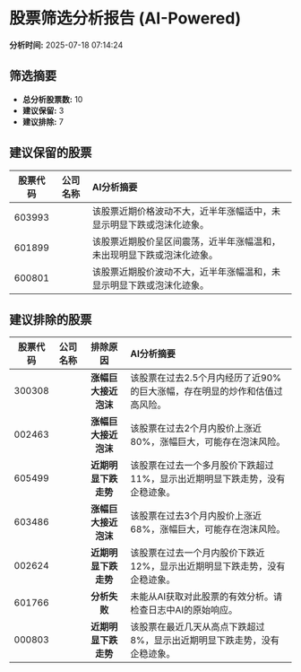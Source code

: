 # 股票筛选分析报告 (AI-Powered)

**分析时间:** 2025-07-18 07:14:24

## 筛选摘要

- **总分析股票数:** 10
- **建议保留:** 3
- **建议排除:** 7

## 建议保留的股票

| 股票代码 | 公司名称 | AI分析摘要 |
|:---:|:---:|:---|
| 603993 |  | 该股票近期价格波动不大，近半年涨幅适中，未显示明显下跌或泡沫化迹象。 |
| 601899 |  | 该股票近期股价呈区间震荡，近半年涨幅温和，未出现明显下跌或泡沫化迹象。 |
| 600801 |  | 该股票近期股价波动不大，近半年涨幅温和，未显示明显下跌或泡沫化迹象。 |

## 建议排除的股票

| 股票代码 | 公司名称 | 排除原因 | AI分析摘要 |
|:---:|:---:|:---:|:---|
| 300308 |  | **涨幅巨大接近泡沫** | 该股票在过去2.5个月内经历了近90%的巨大涨幅，存在明显的炒作和估值过高风险。 |
| 002463 |  | **涨幅巨大接近泡沫** | 该股票在过去2个月内股价上涨近80%，涨幅巨大，可能存在泡沫风险。 |
| 605499 |  | **近期明显下跌走势** | 该股票在过去一个多月股价下跌超过11%，显示出近期明显下跌走势，没有企稳迹象。 |
| 603486 |  | **涨幅巨大接近泡沫** | 该股票在过去3个月内股价上涨近68%，涨幅巨大，可能存在泡沫风险。 |
| 002624 |  | **近期明显下跌走势** | 该股票在过去一个月内股价下跌近12%，显示出近期明显下跌走势，没有企稳迹象。 |
| 601766 |  | **分析失败** | 未能从AI获取对此股票的有效分析。请检查日志中AI的原始响应。 |
| 000803 |  | **近期明显下跌走势** | 该股票在最近几天从高点下跌超过8%，显示出近期明显下跌走势，没有企稳迹象。 |
